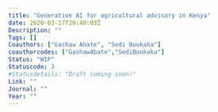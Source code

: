 ```yaml
---
title: "Generative AI for agricultural advisory in Kenya"
date: 2020-03-27T20:40:03Z
Description: ""
Tags: []
Coauthors: ["Gashaw Abate", "Sedi Boukaka"]
coauthorcodes: ["GashawAbate","SediBoukaka"]
Status: "WIP"
Statuscode: 3
#Statusdetails: "Draft coming soon!"
Link: ""
Journal: ""
Year: ""
---
```

